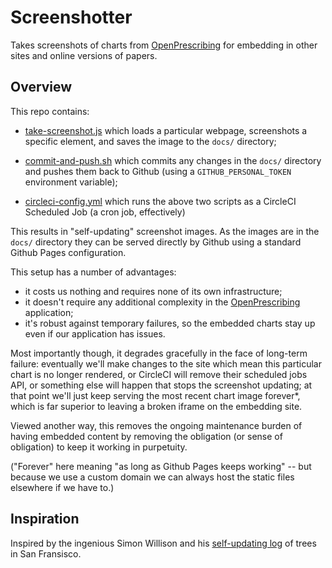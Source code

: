 # Screenshotter

Takes screenshots of charts from
[OpenPrescribing](https://openprescribing.net) for embedding in other
sites and online versions of papers.


## Overview

This repo contains:

 * [take-screenshot.js](./take-screenshot.js) which loads a particular
   webpage, screenshots a specific element, and saves the image to the
   `docs/` directory;

 * [commit-and-push.sh](./commit-and-push.sh) which commits any changes
   in the `docs/` directory and pushes them back to Github (using a
   `GITHUB_PERSONAL_TOKEN` environment variable);

 * [circleci-config.yml](.circleci/config.yml) which runs the above two
   scripts as a CircleCI Scheduled Job (a cron job, effectively)

This results in "self-updating" screenshot images. As the images are in
the `docs/` directory they can be served directly by Github using a
standard Github Pages configuration.

This setup has a number of advantages:

 * it costs us nothing and requires none of its own infrastructure;
 * it doesn't require any additional complexity in the
   [OpenPrescribing](https://github.com/ebmdatalab/openprescribing)
   application;
 * it's robust against temporary failures, so the embedded charts stay
   up even if our application has issues.

Most importantly though, it degrades gracefully in the face of long-term
failure: eventually we'll make changes to the site which mean this
particular chart is no longer rendered, or CircleCI will remove their
scheduled jobs API, or something else will happen that stops the
screenshot updating; at that point we'll just keep serving the most
recent chart image forever*, which is far superior to leaving a broken
iframe on the embedding site.

Viewed another way, this removes the ongoing maintenance burden of
having embedded content by removing the obligation (or sense of
obligation) to keep it working in purpetuity.

("Forever" here meaning "as long as Github Pages keeps working" -- but
because we use a custom domain we can always host the static files
elsewhere if we have to.)


## Inspiration

Inspired by the ingenious Simon Willison and his [self-updating
log](https://simonwillison.net/2019/Mar/13/tree-history/) of trees in
San Fransisco.
